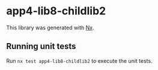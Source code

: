 # app4-lib8-childlib2

This library was generated with [Nx](https://nx.dev).

## Running unit tests

Run `nx test app4-lib8-childlib2` to execute the unit tests.

